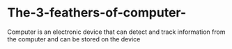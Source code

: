 # The-3-feathers-of-computer-
Computer is an electronic device that can detect and track information from the computer and can be stored on the device 
